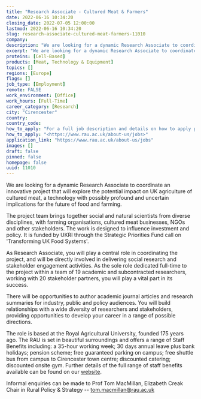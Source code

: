 ```yaml
---
title: "Research Associate - Cultured Meat & Farmers"
date: 2022-06-16 10:34:20
closing_date: 2022-07-05 12:00:00
lastmod: 2022-06-16 10:34:20
slug: research-associate-cultured-meat-farmers-11010
company: 
description: "We are looking for a dynamic Research Associate to coordinate an innovative project that will explore the potential impact on UK agriculture of cultured meat, a technology with possibly profound and uncertain implications for the future of food and farming.The project team brings together social and natural scientists from diverse disciplines, with farming organisations, cultured meat businesses, NGOs and other stakeholders. The work is designed to influence investment and policy. It is funded by UKRI through the Strategic Priorities Fund call on ‘Transforming UK Food Systems’."
excerpt: "We are looking for a dynamic Research Associate to coordinate an innovative project that will explore the potential impact on UK agriculture of cultured meat, a technology with possibly profound and uncertain implications for the future of food and farming.The project team brings together social and natural scientists from diverse disciplines, with farming organisations, cultured meat businesses, NGOs and other stakeholders. The work is designed to influence investment and policy. It is funded by UKRI through the Strategic Priorities Fund call on ‘Transforming UK Food Systems’."
proteins: [Cell-Based]
products: [Meat, Technology & Equipment]
topics: []
regions: [Europe]
flags: []
job_type: [Employment]
remote: FALSE
work_environment: [Office]
work_hours: [Full-Time]
career_category: [Research]
city: "Cirencester"
country: 
country_code: 
how_to_apply: "For a full job description and details on how to apply please visit:"
how_to_apply: "<https://www.rau.ac.uk/about-us/jobs>"
application_link: "https://www.rau.ac.uk/about-us/jobs"
images: []
draft: false
pinned: false
homepage: false
uuid: 11010
---
```

We are looking for a dynamic Research Associate to coordinate an
innovative project that will explore the potential impact on UK
agriculture of cultured meat, a technology with possibly profound and
uncertain implications for the future of food and farming.

The project team brings together social and natural scientists from
diverse disciplines, with farming organisations, cultured meat
businesses, NGOs and other stakeholders. The work is designed to
influence investment and policy. It is funded by UKRI through the
Strategic Priorities Fund call on 'Transforming UK Food Systems'.

As Research Associate, you will play a central role in coordinating the
project, and will be directly involved in delivering social research and
stakeholder engagement activities. As the sole role dedicated full-time
to the project within a team of 19 academic and subcontracted
researchers, working with 20 stakeholder partners, you will play a vital
part in its success.

There will be opportunities to author academic journal articles and
research summaries for industry, public and policy audiences. You will
build relationships with a wide diversity of researchers and
stakeholders, providing opportunities to develop your career in a range
of possible directions.

The role is based at the Royal Agricultural University, founded 175
years ago. The RAU is set in beautiful surroundings and offers a range
of Staff Benefits including: a 35-hour working week; 30 days annual
leave plus bank holidays; pension scheme; free guaranteed parking on
campus; free shuttle bus from campus to Cirencester town centre;
discounted catering; discounted onsite gym. Further details of the full
range of staff benefits available can be found on our
[website](https://www.rau.ac.uk/about/jobs/benefits-working-us).

Informal enquiries can be made to Prof Tom MacMillan, Elizabeth Creak
Chair in Rural Policy & Strategy -- <tom.macmillan@rau.ac.uk>
